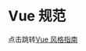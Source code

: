 <!--
 * @Author: Shaw
 * @Date: 2021-06-16 10:31:03
 * @Description: Vue规范
 * @LastEditors: Shaw
 * @LastEditTime: 2021-06-16 13:56:30
-->

# Vue 规范

点击跳转[Vue 风格指南](https://cn.vuejs.org/v2/style-guide/index.html)
